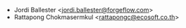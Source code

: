 - Jordi Ballester \<<jordi.ballester@forgeflow.com>\>
- Rattapong Chokmasermkul \<<rattapongc@ecosoft.co.th>\>
